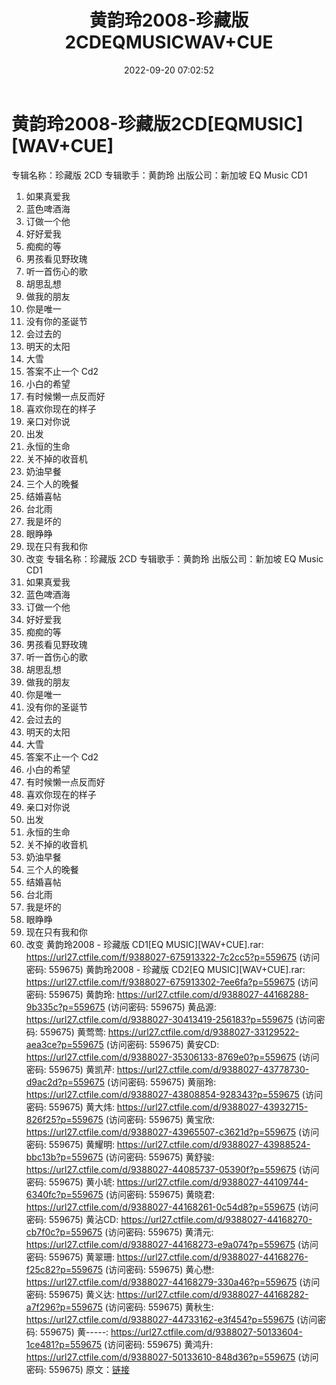 ﻿---
title: 黄韵玲2008-珍藏版2CDEQMUSICWAV+CUE
date: 2022-09-20 07:02:52
categories: WAV车载音乐、镜像
tags: 华语中文
---
# 黄韵玲2008-珍藏版2CD[EQMUSIC][WAV+CUE]

专辑名称：珍藏版 2CD
专辑歌手：黄韵玲
出版公司：新加坡 EQ Music
CD1
01. 如果真爱我
02. 蓝色啤酒海
03. 订做一个他
04. 好好爱我
05. 痴痴的等
06. 男孩看见野玫瑰
07. 听一首伤心的歌
08. 胡思乱想
09. 做我的朋友
10. 你是唯一
11. 没有你的圣诞节
12. 会过去的
13. 明天的太阳
14. 大雪
15. 答案不止一个
Cd2
01. 小白的希望
02. 有时候懒一点反而好
03. 喜欢你现在的样子
04. 亲口对你说
05. 出发
06. 永恒的生命
07. 关不掉的收音机
08. 奶油早餐
09. 三个人的晚餐
10. 结婚喜帖
11. 台北雨
12. 我是坏的
13. 眼睁睁
14. 现在只有我和你
15. 改变
专辑名称：珍藏版 2CD
专辑歌手：黄韵玲
出版公司：新加坡 EQ Music
CD1
01. 如果真爱我
02. 蓝色啤酒海
03. 订做一个他
04. 好好爱我
05. 痴痴的等
06. 男孩看见野玫瑰
07. 听一首伤心的歌
08. 胡思乱想
09. 做我的朋友
10. 你是唯一
11. 没有你的圣诞节
12. 会过去的
13. 明天的太阳
14. 大雪
15. 答案不止一个
Cd2
01. 小白的希望
02. 有时候懒一点反而好
03. 喜欢你现在的样子
04. 亲口对你说
05. 出发
06. 永恒的生命
07. 关不掉的收音机
08. 奶油早餐
09. 三个人的晚餐
10. 结婚喜帖
11. 台北雨
12. 我是坏的
13. 眼睁睁
14. 现在只有我和你
15. 改变
黄韵玲2008 - 珍藏版 CD1[EQ MUSIC][WAV+CUE].rar: https://url27.ctfile.com/f/9388027-675913322-7c2cc5?p=559675
(访问密码: 559675)
黄韵玲2008 - 珍藏版 CD2[EQ MUSIC][WAV+CUE].rar: https://url27.ctfile.com/f/9388027-675913302-7ee6fa?p=559675
(访问密码: 559675)
黄韵玲: https://url27.ctfile.com/d/9388027-44168288-9b335c?p=559675
(访问密码: 559675)
黄品源: https://url27.ctfile.com/d/9388027-30413419-256183?p=559675
(访问密码: 559675)
黄莺莺: https://url27.ctfile.com/d/9388027-33129522-aea3ce?p=559675
(访问密码: 559675)
黄安CD: https://url27.ctfile.com/d/9388027-35306133-8769e0?p=559675
(访问密码: 559675)
黄凯芹: https://url27.ctfile.com/d/9388027-43778730-d9ac2d?p=559675
(访问密码: 559675)
黄丽玲: https://url27.ctfile.com/d/9388027-43808854-928343?p=559675
(访问密码: 559675)
黄大炜: https://url27.ctfile.com/d/9388027-43932715-826f25?p=559675
(访问密码: 559675)
黄宝欣: https://url27.ctfile.com/d/9388027-43965507-c3621d?p=559675
(访问密码: 559675)
黄耀明: https://url27.ctfile.com/d/9388027-43988524-bbc13b?p=559675
(访问密码: 559675)
黄舒骏: https://url27.ctfile.com/d/9388027-44085737-05390f?p=559675
(访问密码: 559675)
黄小琥: https://url27.ctfile.com/d/9388027-44109744-6340fc?p=559675
(访问密码: 559675)
黄晓君: https://url27.ctfile.com/d/9388027-44168261-0c54d8?p=559675
(访问密码: 559675)
黄沾CD: https://url27.ctfile.com/d/9388027-44168270-cb7f0c?p=559675
(访问密码: 559675)
黄清元: https://url27.ctfile.com/d/9388027-44168273-e9a074?p=559675
(访问密码: 559675)
黄翠珊: https://url27.ctfile.com/d/9388027-44168276-f25c82?p=559675
(访问密码: 559675)
黄心懋: https://url27.ctfile.com/d/9388027-44168279-330a46?p=559675
(访问密码: 559675)
黄义达: https://url27.ctfile.com/d/9388027-44168282-a7f296?p=559675
(访问密码: 559675)
黄秋生: https://url27.ctfile.com/d/9388027-44733162-e3f454?p=559675
(访问密码: 559675)
黄-----: https://url27.ctfile.com/d/9388027-50133604-1ce481?p=559675
(访问密码: 559675)
黄鸿升: https://url27.ctfile.com/d/9388027-50133610-848d36?p=559675
(访问密码: 559675)
原文：[链接](https://blog.sina.com.cn/s/blog_1647c7e7601030zhv.html)